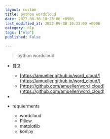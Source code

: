 ```yaml
---
layout: custom
title: python wordcloud
date: 2022-09-30 10:23:00 +0900
last_modified_at: 2022-09-30 10:23:00 +0900
category: nlp
tags: ["nlp"]
published: False

---
```

> python wordcloud

- 참고
    - [https://amueller.github.io/word_cloud/](https://amueller.github.io/word_cloud/)
    - [https://github.com/amueller/word_cloud](https://github.com/amueller/word_cloud)

- 
- requierments
    - wordcloud
    - Pillow
    - matplotlib
    - konlpy

